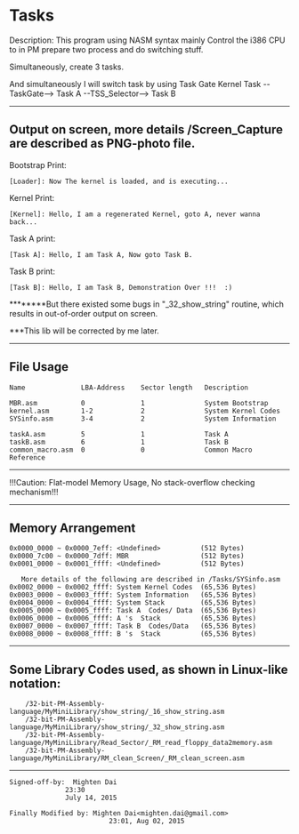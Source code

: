 #  Tasks

Description:
This program using NASM syntax mainly Control the i386 CPU to 
      in PM prepare two process and do switching stuff.

Simultaneously, create 3 tasks.

And simultaneously I will switch task by using Task Gate
Kernel Task --TaskGate--> Task A   --TSS_Selector--> Task B

----------------------------
## Output on screen, more details  /Screen_Capture are described as PNG-photo file.
Bootstrap Print: 

	[Loader]: Now The kernel is loaded, and is executing...

Kernel    Print:

	[Kernel]: Hello, I am a regenerated Kernel, goto A, never wanna back...

Task  A   print:

	[Task A]: Hello, I am Task A, Now goto Task B.

Task  B   print:

	[Task B]: Hello, I am Task B, Demonstration Over !!!  :)

********But there existed some bugs in "_32_show_string" routine,
which results in out-of-order output on screen.
  
***This lib will be corrected by me later.

----------------------------
## File Usage

	Name              LBA-Address    Sector length   Description

	MBR.asm           0              1               System Bootstrap
	kernel.asm        1-2            2               System Kernel Codes
	SYSinfo.asm       3-4            2               System Information

	taskA.asm         5              1               Task A
	taskB.asm         6              1               Task B
	common_macro.asm  0              0               Common Macro Reference

----------------------------
!!!Caution: Flat-model Memory Usage,
No stack-overflow checking mechanism!!!

----------------------------
## Memory Arrangement

	0x0000_0000 ~ 0x0000_7eff: <Undefined>          (512 Bytes)
	0x0000_7c00 ~ 0x0000_7dff: MBR                  (512 Bytes)
	0x0001_0000 ~ 0x0001_ffff: <Undefined>          (512 Bytes)
	
	   More details of the following are described in /Tasks/SYSinfo.asm
	0x0002_0000 ~ 0x0002_ffff: System Kernel Codes  (65,536 Bytes)
	0x0003_0000 ~ 0x0003_ffff: System Information   (65,536 Bytes)
	0x0004_0000 ~ 0x0004_ffff: System Stack         (65,536 Bytes)
	0x0005_0000 ~ 0x0005_ffff: Task A  Codes/ Data  (65,536 Bytes)
	0x0006_0000 ~ 0x0006_ffff: A 's  Stack          (65,536 Bytes)
	0x0007_0000 ~ 0x0007_ffff: Task B  Codes/Data   (65,536 Bytes)
	0x0008_0000 ~ 0x0008_ffff: B 's  Stack          (65,536 Bytes)

----------------------------
## Some Library Codes used, as shown in Linux-like notation:

		/32-bit-PM-Assembly-language/MyMiniLibrary/show_string/_16_show_string.asm
		/32-bit-PM-Assembly-language/MyMiniLibrary/show_string/_32_show_string.asm
		/32-bit-PM-Assembly-language/MyMiniLibrary/Read_Sector/_RM_read_floppy_data2memory.asm
		/32-bit-PM-Assembly-language/MyMiniLibrary/RM_clean_Screen/_RM_clean_screen.asm

----------------------------

	Signed-off-by:  Mighten Dai
				  23:30
                  July 14, 2015

	Finally Modified by: Mighten Dai<mighten.dai@gmail.com>
                             23:01, Aug 02, 2015

